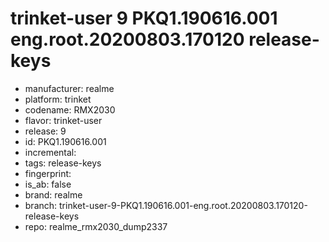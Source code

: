 # trinket-user 9 PKQ1.190616.001 eng.root.20200803.170120 release-keys
- manufacturer: realme
- platform: trinket
- codename: RMX2030
- flavor: trinket-user
- release: 9
- id: PKQ1.190616.001
- incremental: 
- tags: release-keys
- fingerprint: 
- is_ab: false
- brand: realme
- branch: trinket-user-9-PKQ1.190616.001-eng.root.20200803.170120-release-keys
- repo: realme_rmx2030_dump2337
